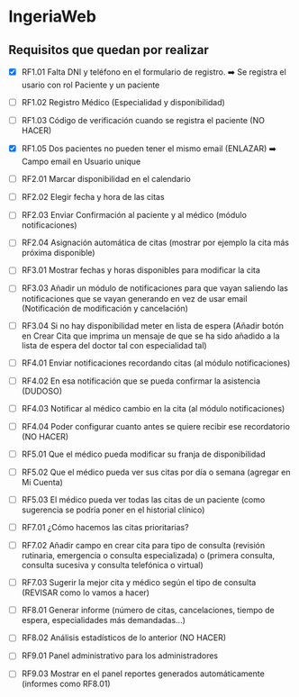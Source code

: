 # IngeriaWeb

## Requisitos que quedan por realizar
- [x] RF1.01 Falta DNI y teléfono en el formulario de registro. ➡️ Se registra el usario con rol Paciente y un paciente  
- [ ] RF1.02 Registro Médico (Especialidad y disponibilidad)
- [ ] RF1.03 Código de verificación cuando se registra el paciente (NO HACER)
- [x] RF1.05 Dos pacientes no pueden tener el mismo email (ENLAZAR) ➡️ Campo email en Usuario unique 

- [ ] RF2.01 Marcar disponibilidad en el calendario
- [ ] RF2.02 Elegir fecha y hora de las citas
- [ ] RF2.03 Enviar Confirmación al paciente y al médico (módulo notificaciones)
- [ ] RF2.04 Asignación automática de citas (mostrar por ejemplo la cita más próxima disponible)

- [ ] RF3.01 Mostrar fechas y horas disponibles para modificar la cita
- [ ] RF3.03 Añadir un módulo de notificaciones para que vayan saliendo las notificaciones que se vayan generando en vez de usar email (Notificación de modificación y cancelación)
- [ ] RF3.04 Si no hay disponibilidad meter en lista de espera (Añadir botón en Crear Cita que imprima un mensaje de que se ha sido añadido a la lista de espera del doctor tal con especialidad tal)

- [ ] RF4.01 Enviar notificaciones recordando citas (al módulo notificaciones)
- [ ] RF4.02 En esa notificación que se pueda confirmar la asistencia (DUDOSO)
- [ ] RF4.03 Notificar al médico cambio en la cita (al módulo notificaciones)
- [ ] RF4.04 Poder configurar cuanto antes se quiere recibir ese recordatorio (NO HACER)

- [ ] RF5.01 Que el médico pueda modificar su franja de disponibilidad
- [ ] RF5.02 Que el médico pueda ver sus citas por día o semana (agregar en Mi Cuenta)
- [ ] RF5.03 El médico pueda ver todas las citas de un paciente (como sugerencia se podría poner en el historial clínico)

- [ ] RF7.01 ¿Cómo hacemos las citas prioritarias?
- [ ] RF7.02 Añadir campo en crear cita para tipo de consulta (revisión rutinaria, emergencia o consulta especializada) o (primera consulta, consulta sucesiva y consulta telefónica o virtual)
- [ ] RF7.03 Sugerir la mejor cita y médico según el tipo de consulta (REVISAR como lo vamos a hacer)

- [ ] RF8.01 Generar informe (número de citas, cancelaciones, tiempo de espera, especialidades más demandadas...)
- [ ] RF8.02 Análisis estadísticos de lo anterior (NO HACER)

- [ ] RF9.01 Panel administrativo para los administradores
- [ ] RF9.03 Mostrar en el panel reportes generados automáticamente (informes como RF8.01)
